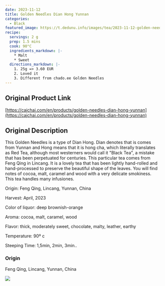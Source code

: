 ```yaml
---
date: 2023-11-12
title: Golden Needles Dian Hong Yunnan
categories:
  - Black
featured_image: https://t.dedunu.info/images/tea/2023-11-12-golden-needles-dian-hong-yunnan-1.PNG
recipe:
  servings: 2 g
  prep: 1.5 mins
  cook: 90°C
  ingredients_markdown: |-
    * Malt
    * Sweet
  directions_markdown: |-
    1. 25g => 3.60 EUR
    2. Loved it
    3. Different from chado.ee Golden Needles
---
```


## Original Product Link

[https://cajchai.com/en/products/golden-needles-dian-hong-yunnan](https://cajchai.com/en/products/golden-needles-dian-hong-yunnan)

## Original Description

This Golden Needles is a type of Dian Hong. Dian denotes that is comes from Yunnan and Hong means that it is hong cha, which literally translates as Red Tea, although most westerners would call it "Black Tea", a mistake that has been perpetuated for centuries. This particular tea comes from Feng Qing in Lincang. It is a lovely tea that has been lightly hand-rolled and hand-processed to preserve the beautiful shape of the leaves. You will find notes of cocoa, malt, caramel and wood with a very delicate smokiness. This tea handles many infusiones.

Origin: Feng Qing, Lincang, Yunnan, China

Harvest: April, 2023

Color of liquor: deep brownish-orange

Aroma: cocoa, malt, caramel, wood

Flavor: thick, moderately sweet, chocolate, malty, leather, earthy

Temperature: 90º c

Steeping Time: 1,5min, 2min, 3min..

### Origin

Feng Qing, Lincang, Yunnan, China

![](https://t.dedunu.info/images/tea/2023-11-12-golden-needles-dian-hong-yunnan-2.PNG)
